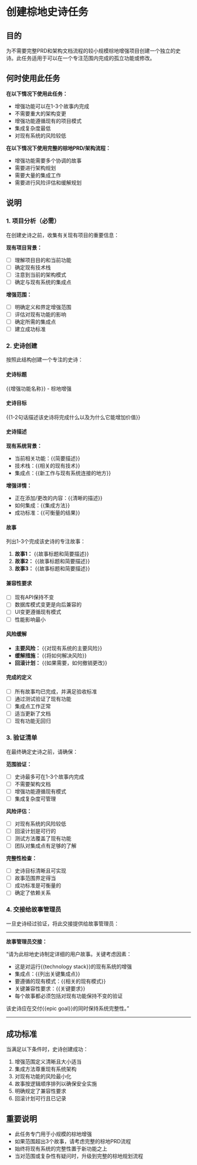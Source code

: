 <!-- 由 BMAD™ Core 驱动 -->

# 创建棕地史诗任务

## 目的

为不需要完整PRD和架构文档流程的较小规模棕地增强项目创建一个独立的史诗。此任务适用于可以在一个专注范围内完成的孤立功能或修改。

## 何时使用此任务

**在以下情况下使用此任务：**

-   增强功能可以在1-3个故事内完成
-   不需要重大的架构变更
-   增强功能遵循现有的项目模式
-   集成复杂度最低
-   对现有系统的风险较低

**在以下情况下使用完整的棕地PRD/架构流程：**

-   增强功能需要多个协调的故事
-   需要进行架构规划
-   需要大量的集成工作
-   需要进行风险评估和缓解规划

## 说明

### 1. 项目分析（必需）

在创建史诗之前，收集有关现有项目的重要信息：

**现有项目背景：**

- [ ] 理解项目目的和当前功能
- [ ] 确定现有技术栈
- [ ] 注意到当前的架构模式
- [ ] 确定与现有系统的集成点

**增强范围：**

- [ ] 明确定义和界定增强范围
- [ ] 评估对现有功能的影响
- [ ] 确定所需的集成点
- [ ] 建立成功标准

### 2. 史诗创建

按照此结构创建一个专注的史诗：

#### 史诗标题

{{增强功能名称}} - 棕地增强

#### 史诗目标

{{1-2句话描述该史诗将完成什么以及为什么它能增加价值}}

#### 史诗描述

**现有系统背景：**

-   当前相关功能：{{简要描述}}
-   技术栈：{{相关的现有技术}}
-   集成点：{{新工作与现有系统连接的地方}}

**增强详情：**

-   正在添加/更改的内容：{{清晰的描述}}
-   如何集成：{{集成方法}}
-   成功标准：{{可衡量的结果}}

#### 故事

列出1-3个完成该史诗的专注故事：

1.  **故事1：** {{故事标题和简要描述}}
2.  **故事2：** {{故事标题和简要描述}}
3.  **故事3：** {{故事标题和简要描述}}

#### 兼容性要求

- [ ] 现有API保持不变
- [ ] 数据库模式变更是向后兼容的
- [ ] UI变更遵循现有模式
- [ ] 性能影响最小

#### 风险缓解

-   **主要风险：** {{对现有系统的主要风险}}
-   **缓解措施：** {{将如何解决风险}}
-   **回滚计划：** {{如果需要，如何撤销更改}}

#### 完成的定义

- [ ] 所有故事均已完成，并满足验收标准
- [ ] 通过测试验证了现有功能
- [ ] 集成点工作正常
- [ ] 适当更新了文档
- [ ] 现有功能无回归

### 3. 验证清单

在最终确定史诗之前，请确保：

**范围验证：**

- [ ] 史诗最多可在1-3个故事内完成
- [ ] 不需要架构文档
- [ ] 增强功能遵循现有模式
- [ ] 集成复杂度可管理

**风险评估：**

- [ ] 对现有系统的风险较低
- [ ] 回滚计划是可行的
- [ ] 测试方法覆盖了现有功能
- [ ] 团队对集成点有足够的了解

**完整性检查：**

- [ ] 史诗目标清晰且可实现
- [ ] 故事范围界定得当
- [ ] 成功标准是可衡量的
- [ ] 确定了依赖关系

### 4. 交接给故事管理员

一旦史诗经过验证，将此交接提供给故事管理员：

---

**故事管理员交接：**

“请为此棕地史诗制定详细的用户故事。关键考虑因素：

-   这是对运行{{technology stack}}的现有系统的增强
-   集成点：{{列出关键集成点}}
-   要遵循的现有模式：{{相关的现有模式}}
-   关键兼容性要求：{{关键要求}}
-   每个故事都必须包括对现有功能保持不变的验证

该史诗应在交付{{epic goal}}的同时保持系统完整性。”

---

## 成功标准

当满足以下条件时，史诗创建成功：

1.  增强范围定义清晰且大小适当
2.  集成方法尊重现有系统架构
3.  对现有功能的风险最小化
4.  故事按逻辑顺序排列以确保安全实施
5.  明确规定了兼容性要求
6.  回滚计划可行且已记录

## 重要说明

-   此任务专门用于小规模的棕地增强
-   如果范围超出3个故事，请考虑完整的棕地PRD流程
-   始终将现有系统的完整性置于新功能之上
-   当对范围或复杂性有疑问时，升级到完整的棕地规划流程
